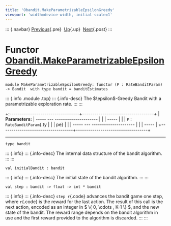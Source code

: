 ```yaml
---
title: 'Obandit.MakeParametrizableEpsilonGreedy'
viewport: 'width=device-width, initial-scale=1'
---
```


::: {.navbar}
[Previous](Obandit.MakeUCB1.html "Obandit.MakeUCB1"){.pre}
 [Up](Obandit.html "Obandit"){.up}
 [Next](Obandit.MakeDecayingEpsilonGreedy.html "Obandit.MakeDecayingEpsilonGreedy"){.post}
:::

Functor [Obandit.MakeParametrizableEpsilonGreedy](type_Obandit.MakeParametrizableEpsilonGreedy.html)
====================================================================================================

    module MakeParametrizableEpsilonGreedy: functor (P : RateBanditParam) -> Bandit  with type bandit = banditEstimates

::: {.info .module .top}
::: {.info-desc}
The \$\\epsilon\$-Greedy Bandit with a parametrizable exploration rate.
:::
:::

+:----------------------------------+-----------------------------------+
| **Parameters:**                   |   ----- --- --------------------- |
|                                   | -----                             |
|                                   |    `P`   :  `RateBanditParam`{.ty |
|                                   | pe}                               |
|                                   |   ----- --- --------------------- |
|                                   | -----                             |
+-----------------------------------+-----------------------------------+

------------------------------------------------------------------------

    type bandit 

::: {.info}
::: {.info-desc}
The internal data structure of the bandit algorithm.
:::
:::

    val initialBandit : bandit

::: {.info}
::: {.info-desc}
The initial state of the bandit algorithm.
:::
:::

    val step : bandit -> float -> int * bandit

::: {.info}
::: {.info-desc}
`step r`{.code} advances the bandit game one step, where `r`{.code} is
the reward for the last action. The result of this call is the next
action, encoded as an integer in \$ \\{ 0, \\cdots , K-1 \\} \$, and the
new state of the bandit. The reward range depends on the bandit
algorithm in use and the first reward provided to the algorithm is
discarded.
:::
:::
